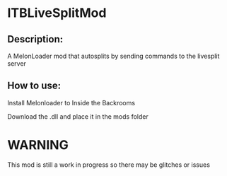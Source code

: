 # ITBLiveSplitMod
## Description:
A MelonLoader mod that autosplits by sending commands to the livesplit server

## How to use:
  Install Melonloader to Inside the Backrooms
  
  Download the .dll and place it in the mods folder 
  
# WARNING
This mod is still a work in progress so there may be glitches or issues 
